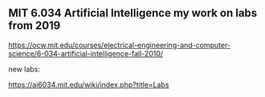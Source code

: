 ## MIT 6.034 Artificial Intelligence my work on labs from 2019

https://ocw.mit.edu/courses/electrical-engineering-and-computer-science/6-034-artificial-intelligence-fall-2010/

new labs:

https://ai6034.mit.edu/wiki/index.php?title=Labs

